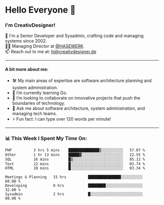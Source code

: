 # Hello Everyone 👋

### I'm CreativDesigner!

🔭 I'm a Senior Developer and Sysadmin, crafting code and managing systems since 2002.  
👨‍💼 Managing Director at [@HASEWERK](https://github.com/HASEWERK)  
📫 Reach out to me at: [hi@creativdesigner.de](mailto:hi@creativdesigner.de)  

---

#### A bit more about me:

- 🛠 My main areas of expertise are software architecture planning and system administration.
- 🌱 I’m currently learning Go.
- 👯 I’m looking to collaborate on innovative projects that push the boundaries of technology.
- 💬 Ask me about software architecture, system administration, and managing tech teams.
- ⚡ Fun fact: I can type over 120 words per minute!  

---

### 📊 **This Week I Spent My Time On:**

<!--START_SECTION:waka-->

```txt
PHP          3 hrs 5 mins    ██████████████▒░░░░░░░░░░   57.07 %
Other        1 hr 13 mins    █████▓░░░░░░░░░░░░░░░░░░░   22.55 %
SQL          16 mins         █▒░░░░░░░░░░░░░░░░░░░░░░░   05.12 %
Text         12 mins         █░░░░░░░░░░░░░░░░░░░░░░░░   03.74 %
HTML         10 mins         █░░░░░░░░░░░░░░░░░░░░░░░░   03.34 %
```

<!--END_SECTION:waka-->

```text
Meetings & Planning   15 hrs          ███████████████░░░░░░░░░░   60.00 % 
Developing            8 hrs           ████████░░░░░░░░░░░░░░░░░   32.00 % 
Sysadmin              2 hrs           █░░░░░░░░░░░░░░░░░░░░░░░░   08.00 %

